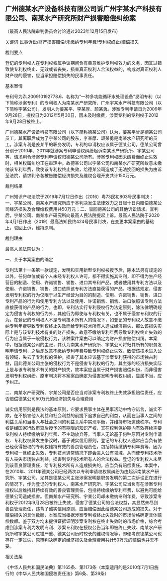 ## 广州德某水产设备科技有限公司诉广州宇某水产科技有限公司、南某水产研究所财产损害赔偿纠纷案

（最高人民法院审判委员会讨论通过2023年12月15日发布）



关键词 民事诉讼/财产损害赔偿/未缴纳专利年费/专利权终止/赔偿损失

裁判要点

登记的专利权人在专利权权属争议期间负有善意维护专利权效力的义务，因其过错致使专利权终止、无效或者丧失，损害真正权利人合法权益的，构成对真正权利人财产权的侵害，应当承担赔偿损失的民事责任。

基本案情

专利号为ZL200910192778.6、名称为“一种多功能循环水处理设备”发明专利（以下简称涉案专利）的专利权人为南某水产研究所、广州宇某水产科技有限公司（以下简称宇某公司），发明人为姜某平、李某厚、颉某勇。涉案专利申请日为2009年9月28日，授权日为2012年5月30日，因未及时缴费，涉案专利的专利权于2012年9月28日被终止。

广州德某水产设备科技有限公司（以下简称德某公司）认为，姜某平曾是德某公司员工，其离职后成为了宇某公司的股东，李某厚、颉某勇是南某水产研究所的员工。涉案专利是姜某平的职务发明，专利的申请权应该属于德某公司。德某公司曾分别于2010年、2011年就涉案专利申请权纠纷起诉南某水产研究所、宇某公司等，请求判令涉案专利申请权归德某公司所有。涉案专利权因未缴费而终止失效时，相关权属纠纷正在审理中。故德某公司以宇某公司和南某水产研究所故意未缴纳该专利年费，致使该专利权终止失效，给德某公司造成了无法挽回的损失为由诉至法院，请求判令各被告赔偿经济损失及维权合理开支共计150万元。

裁判结果

广州知识产权法院于2019年7月12日作出（2016）粤73民初803号民事判决：一、宇某公司、南某水产研究所应于本判决发生法律效力之日起十日内赔偿德某公司经济损失及合理维权费用共50万元；二、驳回德某公司的其他诉讼请求。宣判后，宇某公司、南某水产研究所向最高人民法院提起上诉。最高人民法院于2020年4月1日作出（2019）最高法知民终424号民事判决，在变更本案案由的基础上，驳回上诉，维持原判。

裁判理由

最高人民法院认为：

一、关于本案案由的确定

专利法第十一条第一款规定，发明和实用新型专利权被授予后，除本法另有规定的以外，任何单位或者个人未经专利权人许可，都不得实施其专利，即不得为生产经营目的制造、使用、许诺销售、销售、进口其专利产品，或者使用其专利方法以及使用、许诺销售、销售、进口依照该专利方法直接获得的产品。根据该规定，侵害发明专利权的行为仅限于以生产经营为目的的制造、使用、许诺销售、销售、进口专利产品的行为和使用专利方法以及使用、许诺销售、销售、进口依照该专利方法直接获得的产品的行为。也即，专利法实行专利侵权行为法定原则，除法律明确规定为侵害专利权的行为外，其他行为即使与专利权有关，也不属于侵害专利权的行为。在登记的专利权人不是专利技术所有人的情况下，如登记的专利权人故意不缴纳专利年费导致专利权终止失效而给专利技术所有人造成经济损失，那么该损失实际上是与该专利技术有关的财产损失。故意不缴纳专利年费导致专利权终止失效的行为应当属于一般侵权行为，该种案件案由可以确定为财产损害赔偿纠纷。本案中，根据德某公司的主张，其认为南某水产研究所、宇某公司将归其所有的职务发明申请专利，之后却故意不缴纳专利年费导致专利权终止失效，致使该技术进入公有领域，失去了专利权的保护，损害了其本应该基于涉案专利获得的市场独占利益，因此德某公司主张的侵权行为不是侵害专利权的行为，其主张的经济损失实际上是与该专利技术有关的财产损失，故本案应当属于财产损害赔偿纠纷，而非侵害发明专利权纠纷。原审判决将本案案由确定为侵害发明专利权纠纷，显属不当，应予纠正。

二、南某水产研究所、宇某公司是否应当对涉案专利权终止失效承担赔偿责任，应否赔偿德某公司50万元的经济损失与合理费用

诚实信用原则是民法的基本原则，它要求民事主体在民事活动中恪守诺言，诚实不欺，在不损害他人利益和社会利益的前提下追求自己的利益，从而在当事人之间的利益关系和当事人与社会之间的利益关系中实现平衡，并维持市场道德秩序。专利权是经国家行政审查后授予的有期限的知识产权，其在权利保护期内有效存续需要专利权人持续缴纳专利年费、不主动放弃等。当事人无论基于何种原因对专利申请权、专利权权属发生争议时，基于诚实信用原则，登记的专利权人通常应当负有使已经获得授权的专利权维持有效的善良管理责任，包括持续缴纳专利年费等，因为专利权一旦终止失效，专利技术通常情况下即会进入公有领域，从而使专利技术所有人丧失市场独占利益，损害到专利技术所有人的合法权益。登记的专利权人未尽到该善良管理责任，给专利技术所有人造成损失的，应当负有赔偿责任。本案中，在2010年、2011年德某公司已经两次以专利申请权权属纠纷为由起诉南某水产研究所、宇某公司，尤其是德某公司主张涉案发明是职务发明的第二次诉讼正在进行的情况下，作为登记的专利权人，南某水产研究所、宇某公司应当负有在涉案专利授权以后维持其持续有效的善良管理责任，包括持续缴纳专利年费，以避免可能给德某公司造成损害。但南某水产研究所、宇某公司却未缴纳专利年费，导致涉案专利权于2012年9月28日被终止失效，侵害了德某公司的合法权益，其显然未尽到善良管理责任，违背了诚实信用原则，应当赔偿因此给德某公司造成的损失。对于赔偿损失的具体数额，本案应当根据涉案专利权终止失效时的市场价格确定具体赔偿数额。鉴于双方均未提供证据证明涉案专利权在终止失效时的市场价格，综合考虑到涉案专利为发明专利、涉案专利权在授权公告当年即被终止失效、南某水产研究所和宇某公司过错严重、德某公司历时较长的维权情况等，即便考虑德某公司也存在一定过失，原审判决确定的经济损失及合理费用共计50万元的赔偿也并无不妥。

相关法条

《中华人民共和国民法典》第1165条、第1173条（本案适用的是2010年7月1日施行的《中华人民共和国侵权责任法》第6条、第26条）




